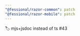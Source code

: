 ```yaml
---
"@fessional/razor-common": patch
"@fessional/razor-mobile": patch
---
```


🏷️ mjs+jsdoc instead of ts #43
